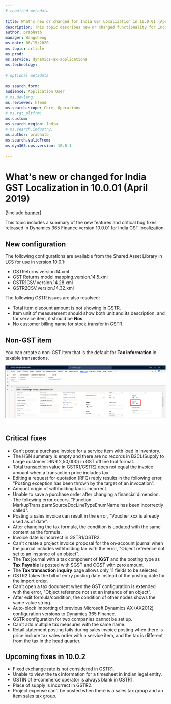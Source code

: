```yaml
---
# required metadata

title: What's new or changed for India GST Localization in 10.0.01 (April 2019)
description: This topic describes new or changed functionality for India GST features released in Dynamics 365 Finance version 10.0.01.
author: prabhatb
manager: Wangcheng
ms.date: 06/15/2020
ms.topic: article
ms.prod: 
ms.service: dynamics-ax-applications
ms.technology: 

# optional metadata

ms.search.form: 
audience: Application User
# ms.devlang: 
ms.reviewer: kfend
ms.search.scope: Core, Operations
# ms.tgt_pltfrm: 
ms.custom: 
ms.search.region: India
# ms.search.industry: 
ms.author: prabhatb
ms.search.validFrom: 
ms.dyn365.ops.version: 10.0.1

---
```


# What's new or changed for  India GST Localization in 10.0.01 (April 2019)

[!include [banner](../includes/banner.md)]

This topic includes a summary of the new features and critical bug fixes released in Dynamics 365 Finance version 10.0.01 for India GST localization. 

## New configuration 
The following configurations are available from the Shared Asset Library in LCS for use in version 10.0.1:
 
- GSTReturns.version.14.xml
- GST Returns model mapping.version.14.5.xml
- GSTR1CSV.version.14.28.xml
- GSTR2CSV.version.14.32.xml
 
The following GSTR issues are also resolved:
- Total item discount amount is not showing in GSTR.
- Item unit of measurement should show both unit and its description, and for service item, it should be **Nos**.
- No customer billing name for stock transfer in GSTR.

## Non-GST item
You can create a non-GST item that is the default for **Tax information** in taxable transactions.

![](media/GST-non-gst-item-1-10-0-01.png)

## Critical fixes 

- Can't post a purchase invoice for a service item with load in inventory.
- The HSN summary is empty and there are no records in B2CL(Supply to Large customer >INR 2,50,000) in GST offline tool format.
- Total transaction value in GSTR1/GSTR2 does not equal the invoice amount when a transaction price includes tax.
- Editing a request for quotation (RFQ) reply results in the following error, "Posting exception has been thrown by
  the target of an invocation”.
- Amount origin of withholding tax is incorrect.
- Unable to save a purchase order after changing a financial dimension. The following error occurs, 
  "Function MarkupTrans.parmSourceDocLineTypeEnumName has  been incorrectly called".
- Posting a sales invoice can result in the error, "Voucher xxx is already used as of date”.
- After changing the tax formula, the condition is updated with the same content as the formula.
- Invoice date is incorrect in GSTR1/GSTR2.
- Can't create a project invoice proposal for the on-account journal when the journal includes withholding tax with the error,
  "Object reference not set to an instance of an object".
- The Tax journal with a tax component of **IGST** and the posting type as **Tax Payable** is posted with SGST and CGST
  with zero amount.
- The **Tax transaction inquiry** page allows only 11 fields to be selected.
- GSTR2 takes the bill of entry posting date instead of the posting date for the import order.
- Can't open a tax document when the GST configuration is extended with the error, "Object reference not set an instance of an object".
- After edit formula/condition, the condition of other nodes shows the same value string.
- Auto-block importing of previous Microsoft Dynamics AX (AX2012) configuration versions to Dynamics 365 Finance.
- GSTR configuration for two companies cannot be set up.
- Can't add multiple tax measures with the same name.
- Retail statement posting fails during sales invoice posting when there is price include tax sales order with a service item,
  and the tax is different from the tax in the head quarter.

## Upcoming fixes in 10.0.2 

- Fixed exchange rate is not considered in GSTR1.
- Unable to view the tax information for a timesheet in Indian legal entity.
- GSTIN of e-commerce operator is always blank in GSTR1.
- Place of supply is incorrect in GSTR2.
- Project expense can't be posted when there is a sales tax group and an item sales tax group.
